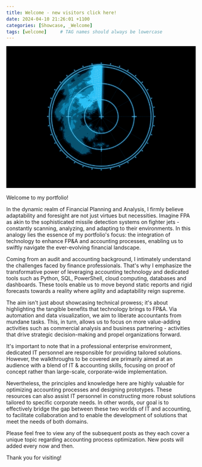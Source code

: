```yaml
---
title: Welcome - new visitors click here!
date: 2024-04-10 21:26:01 +1100
categories: [Showcase, _Welcome]
tags: [welcome]     # TAG names should always be lowercase
---
```


![radar](assets/welcome/radar.gif)

Welcome to my portfolio!

In the dynamic realm of Financial Planning and Analysis, I firmly believe adaptability and foresight are not just virtues but necessities. Imagine FPA as akin to the sophisticated missile detection systems on fighter jets - constantly scanning, analyzing, and adapting to their environments. In this analogy lies the essence of my portfolio's focus: the integration of technology to enhance FP&A and accounting processes, enabling us to swiftly navigate the ever-evolving financial landscape.

Coming from an audit and accounting background, I intimately understand the challenges faced by finance professionals. That's why I emphasize the transformative power of leveraging accounting technology and dedicated tools such as Python, SQL, PowerShell, cloud computing, databases and dashboards. These tools enable us to move beyond static reports and rigid forecasts towards a reality where agility and adaptability reign supreme.

The aim isn't just about showcasing technical prowess; it's about highlighting the tangible benefits that technology brings to FP&A. Via automation and data visualization, we aim to liberate accountants from mundane tasks. This, in turn, allows us to focus on more value-adding activities such as commercial analysis and business partnering - activities that drive strategic decision-making and propel organizations forward.

It's important to note that in a professional enterprise environment, dedicated IT personnel are responsible for providing tailored solutions. However, the walkthroughs to be covered are primarily aimed at an audience with a blend of IT & accounting skills, focusing on proof of concept rather than large-scale, corporate-wide implementation.

Nevertheless, the principles and knowledge here are highly valuable for optimizing accounting processes and designing prototypes. These resources can also assist IT personnel in constructing more robust solutions tailored to specific corporate needs. In other words, our goal is to effectively bridge the gap between these two worlds of IT and accounting, to facilitate collaboration and to enable the development of solutions that meet the needs of both domains.

Please feel free to view any of the subsequent posts as they each cover a unique topic regarding accounting process optimization. New posts will added every now and then.

Thank you for visiting!
